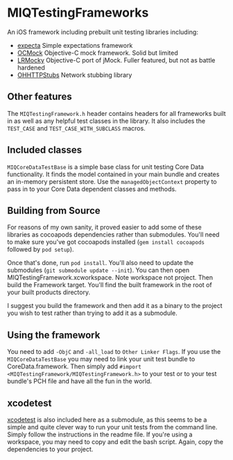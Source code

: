 # MIQTestingFrameworks
An iOS framework including prebuilt unit testing libraries including:

* [expecta](https://github.com/petejkim/expecta)
    Simple expectations framework
* [OCMock](https://github.com/erikdoe/ocmock)
    Objective-C mock framework. Solid but limited
* [LRMocky](https://github.com/lukeredpath/LRMocky)
    Objective-C port of jMock. Fuller featured, but not as battle hardened
* [OHHTTPStubs](https://github.com/AliSoftware/OHHTTPStubs)
    Network stubbing library

## Other features
The `MIQTestingFramework.h` header contains headers for all frameworks built in as well as any helpful test classes in the library. It also includes the `TEST_CASE` and `TEST_CASE_WITH_SUBCLASS` macros.

## Included classes
`MIQCoreDataTestBase` is a simple base class for unit testing Core Data functionality. It finds the model contained in your main bundle and creates an in-memory persistent store. Use the `managedObjectContext` property to pass in to your Core Data dependent classes and methods.

## Building from Source
For reasons of my own sanity, it proved easier to add some of these libraries as cocoapods dependencies rather than submodules. You'll need to make sure you've got cocoapods installed (`gem install cocoapods` followed by `pod setup`).

Once that's done, run `pod install`. You'll also need to update the submodules (`git submodule update --init`). You can then open MIQTestingFramework.xcworkspace. Note workspace not project. Then build the Framework target. You'll find the built framework in the root of your built products directory.

I suggest you build the framework and then add it as a binary to the project you wish to test rather than trying to add it as a submodule.

## Using the framework
You need to add `-ObjC` and `-all_load` to `Other Linker Flags`. If you use the `MIQCoreDataTestBase` you may need to link your unit test bundle to CoreData.framework. Then simply add `#import <MIQTestingFramework/MIQTestingFramework.h>` to your test or to your test bundle's PCH file and have all the fun in the world.

## xcodetest
[xcodetest](https://github.com/sgleadow/xcodetest) is also included here as a submodule, as this seems to be a simple and quite clever way to run your unit tests from the command line. Simply follow the instructions in the readme file. If you're using a workspace, you may need to copy and edit the bash script. Again, copy the dependencies to your project.
